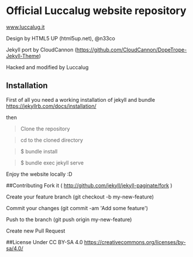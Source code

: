 # Official Luccalug website repository

www.luccalug.it

Design by HTML5 UP (html5up.net), @n33co

Jekyll port by CloudCannon (https://github.com/CloudCannon/DopeTrope-Jekyll-Theme)

Hacked and modified by Luccalug

## Installation
First of all you need a working installation of jekyll and bundle https://jekyllrb.com/docs/installation/

then

>Clone the repository

>cd to the cloned directory

>  $ bundle install

>  $ bundle exec jekyll serve

Enjoy the website locally :D 

##Contributing
Fork it ( http://github.com/jekyll/jekyll-paginate/fork )

Create your feature branch (git checkout -b my-new-feature)

Commit your changes (git commit -am 'Add some feature')

Push to the branch (git push origin my-new-feature)

Create new Pull Request

##License
Under CC BY-SA 4.0 https://creativecommons.org/licenses/by-sa/4.0/ 
